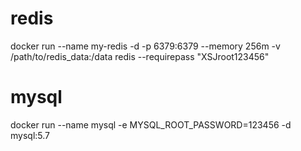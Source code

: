 # redis
docker run --name my-redis -d -p 6379:6379 --memory 256m -v /path/to/redis_data:/data redis --requirepass "XSJroot123456"
# mysql
docker run --name mysql -e MYSQL_ROOT_PASSWORD=123456 -d mysql:5.7